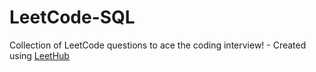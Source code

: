 # LeetCode-SQL
Collection of LeetCode questions to ace the coding interview! - Created using [LeetHub](https://github.com/QasimWani/LeetHub)
